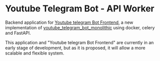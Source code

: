 # Youtube Telegram Bot - API Worker

Backend application for [Youtube telegram Bot Frontend](https://github.com/devmontoya/youtube_telegram_bot_frontend), a new implementation of [youtube_telegram_bot_monolithic](https://github.com/devmontoya/youtube_telegram_bot_monolithic) using docker, celery and FastAPI.

This application and "Youtube telegram Bot Frontend" are currently in an early stage of development, but as it is proposed, it will allow a more scalable and flexible system.
